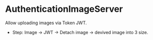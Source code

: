 # AuthenticationImageServer
Allow uploading images via Token JWT.

- Step: Image -> JWT -> Detach image -> devived image into 3 size.
